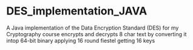 # DES_implementation_JAVA
A Java implementation of the Data Encryption Standard (DES) for my Cryptography course
encrypts and decrypts 8 char text by converting it intop 64-bit binary
applying 16 round fiestel 
getting 16 keys
